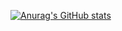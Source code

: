 [![Anurag's GitHub stats](https://github-readme-stats.vercel.app/api?username=jdavies00&show_icons=true&theme=radical)](https://github.com/anuraghazra/github-readme-stats)

